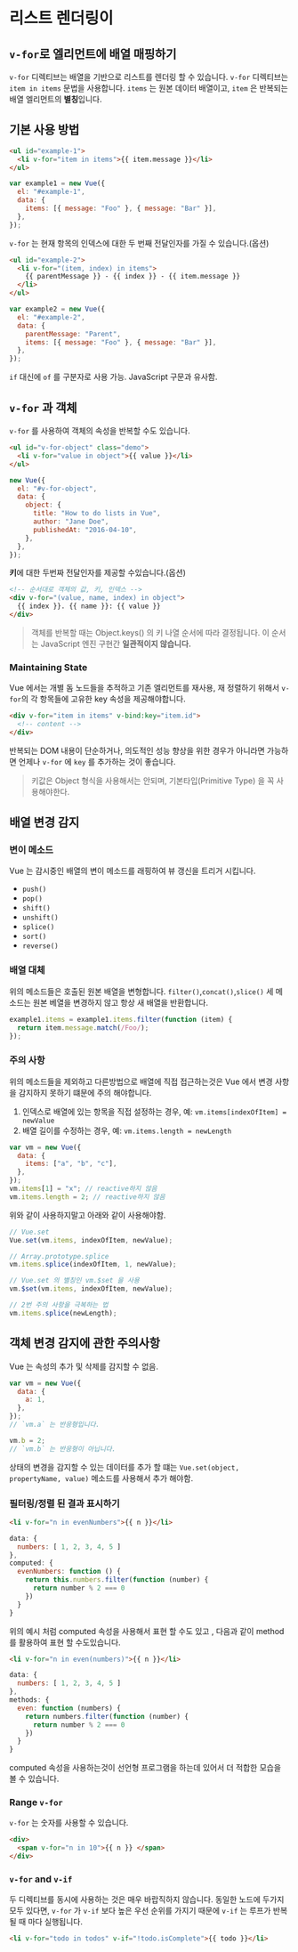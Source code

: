 # 리스트 렌더링이

## `v-for`로 엘리먼트에 배열 매핑하기

`v-for` 디렉티브는 배열을 기반으로 리스트를 렌더링 할 수 있습니다.
`v-for` 디렉티브는 `item in items` 문법을 사용합니다.
`items` 는 원본 데이터 배열이고, `item` 은 반복되는 배열 엘리먼트의 **별칭**입니다.

## 기본 사용 방법

```html
<ul id="example-1">
  <li v-for="item in items">{{ item.message }}</li>
</ul>
```

```js
var example1 = new Vue({
  el: "#example-1",
  data: {
    items: [{ message: "Foo" }, { message: "Bar" }],
  },
});
```

`v-for` 는 현재 항목의 인덱스에 대한 두 번째 전달인자를 가질 수 있습니다.(옵션)

```html
<ul id="example-2">
  <li v-for="(item, index) in items">
    {{ parentMessage }} - {{ index }} - {{ item.message }}
  </li>
</ul>
```

```js
var example2 = new Vue({
  el: "#example-2",
  data: {
    parentMessage: "Parent",
    items: [{ message: "Foo" }, { message: "Bar" }],
  },
});
```

`if` 대신에 `of` 를 구분자로 사용 가능. JavaScript 구문과 유사함.

## `v-for` 과 객체

`v-for` 를 사용하여 객체의 속성을 반복할 수도 있습니다.

```html
<ul id="v-for-object" class="demo">
  <li v-for="value in object">{{ value }}</li>
</ul>
```

```js
new Vue({
  el: "#v-for-object",
  data: {
    object: {
      title: "How to do lists in Vue",
      author: "Jane Doe",
      publishedAt: "2016-04-10",
    },
  },
});
```

**키**에 대한 두번짜 전달인자를 제공할 수있습니다.(옵션)

```html
<!-- 순서대로 객체의 값, 키, 인덱스 -->
<div v-for="(value, name, index) in object">
  {{ index }}. {{ name }}: {{ value }}
</div>
```

> 객체를 반복할 때는 Object.keys() 의 키 나열 순서에 따라 결정됩니다.
> 이 순서는 JavaScript 엔진 구현간 **일관적이지 않습니다.**

### Maintaining State

Vue 에서는 개별 돔 노드들을 추적하고 기존 엘리먼트를 재사용, 재 정렬하기 위해서 `v-for`의 각 항목들에 고유한 key 속성을 제공해야합니다.

```html
<div v-for="item in items" v-bind:key="item.id">
  <!-- content -->
</div>
```

반복되는 DOM 내용이 단순하거나, 의도적인 성능 향상을 위한 경우가 아니라면 가능하면 언제나 `v-for` 에 `key` 를 추가하는 것이 좋습니다.

> 키값은 Object 형식을 사용해서는 안되며, 기본타입(Primitive Type) 을 꼭 사용해야한다.

## 배열 변경 감지

### 변이 메소드

Vue 는 감시중인 배열의 변이 메소드를 래핑하여 뷰 갱신을 트리거 시킵니다.

- `push()`
- `pop()`
- `shift()`
- `unshift()`
- `splice()`
- `sort()`
- `reverse()`

### 배열 대체

위의 메소드들은 호출된 원본 배열을 변형합니다. `filter()`,`concat()`,`slice()` 세 메소드는 원본 베열을 변경하지 않고 항상 새 배열을 반환합니다.

```javascript
example1.items = example1.items.filter(function (item) {
  return item.message.match(/Foo/);
});
```

### 주의 사항

위의 메소드들을 제외하고 다른방법으로 배열에 직접 접근하는것은 Vue 에서 변경 사항을 감지하지 못하기 떄문에 주의 해야합니다.

1. 인덱스로 배열에 있는 항목을 직접 설정하는 경우, 예: `vm.items[indexOfItem] = newValue`
2. 배열 길이를 수정하는 경우, 예: `vm.items.length = newLength`

```js
var vm = new Vue({
  data: {
    items: ["a", "b", "c"],
  },
});
vm.items[1] = "x"; // reactive하지 않음
vm.items.length = 2; // reactive하지 않음
```

위와 같이 사용하지말고 아래와 같이 사용해야함.

```javascript
// Vue.set
Vue.set(vm.items, indexOfItem, newValue);

// Array.prototype.splice
vm.items.splice(indexOfItem, 1, newValue);

// Vue.set 의 별칭인 vm.$set 을 사용
vm.$set(vm.items, indexOfItem, newValue);

// 2번 주의 사항을 극복하는 법
vm.items.splice(newLength);
```

## 객체 변경 감지에 관한 주의사항

Vue 는 속성의 추가 및 삭제를 감지할 수 없음.

```js
var vm = new Vue({
  data: {
    a: 1,
  },
});
// `vm.a` 는 반응형입니다.

vm.b = 2;
// `vm.b` 는 반응형이 아닙니다.
```

상태의 변경을 감지할 수 있는 데이터를 추가 할 떄는 `Vue.set(object, propertyName, value)` 메소드를 사용해서 추가 해야함.

### 필터링/정렬 된 결과 표시하기

```html
<li v-for="n in evenNumbers">{{ n }}</li>
```

```js
data: {
  numbers: [ 1, 2, 3, 4, 5 ]
},
computed: {
  evenNumbers: function () {
    return this.numbers.filter(function (number) {
      return number % 2 === 0
    })
  }
}
```

위의 예시 처럼 computed 속성을 사용해서 표현 할 수도 있고 , 다음과 같이 method를 활용하여 표현 할 수도있습니다.

```html
<li v-for="n in even(numbers)">{{ n }}</li>
```

```js
data: {
  numbers: [ 1, 2, 3, 4, 5 ]
},
methods: {
  even: function (numbers) {
    return numbers.filter(function (number) {
      return number % 2 === 0
    })
  }
}
```

computed 속성을 사용하는것이 선언형 프로그램을 하는데 있어서 더 적합한 모습을 볼 수 있습니다.

### Range `v-for`

`v-for` 는 숫자를 사용할 수 있습니다.

```html
<div>
  <span v-for="n in 10">{{ n }} </span>
</div>
```

### `v-for` and `v-if`

두 디렉티브를 동시에 사용하는 것은 매우 바랍직하지 않습니다.
동일한 노드에 두가지 모두 있다면, `v-for` 가 `v-if` 보다 높은 우선 순위를 가지기 때문에 `v-if` 는 루프가 반복될 때 마다 실행됩니다.

```html
<li v-for="todo in todos" v-if="!todo.isComplete">{{ todo }}</li>
```
